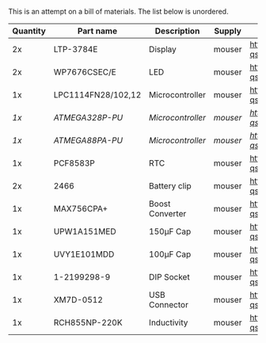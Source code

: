 This is an attempt on a bill of materials. The list below is unordered.

| Quantity	| Part name		| Description	| Supply	| Link	|
|---------------|-----------------------|---------------|---------------|-------|
| 2x		| LTP-3784E		| Display	| mouser	| http://www.mouser.de/ProductDetail/Lite-On/LTP-3784E/?qs=sGAEpiMZZMvkC18yXH9iIldXaCJr4RZ8nKaIG3FUTB8%3d |
| 2x		| WP7676CSEC/E		| LED		| mouser	| http://www.mouser.de/ProductDetail/Kingbright/WP7676CSEC-E/?qs=sGAEpiMZZMtmwHDZQCdlqcc%2f3qXlEsn92bRAKx0F8ZY%3d |
| 1x		| LPC1114FN28/102,12		| Microcontroller	| mouser	| http://www.mouser.de/ProductDetail/NXP-Semiconductors/LPC1114FN28-10212/?qs=sGAEpiMZZMuoKKEcg8mMKKSHkfJpbhMoW7YqBCcYXTc%3d |
| *1x*		| *ATMEGA328P-PU*		| *Microcontroller*	| *mouser*	| *http://www.mouser.de/ProductDetail/Atmel/ATMEGA328P-PU/?qs=sGAEpiMZZMvqv2n3s2xjscfa4zIkTHJImpASViRFh9w%3d* |
| *1x*		| *ATMEGA88PA-PU*	| *Microcontroller*	| *mouser*	| *http://www.mouser.de/ProductDetail/Atmel/ATMEGA88PA-PU/?qs=sGAEpiMZZMvqv2n3s2xjsUOyWwpOTZvg7B0r9eDMN%2f4%3d* |
| 1x		| PCF8583P		| RTC		| mouser	| http://www.mouser.de/ProductDetail/NXP-Semiconductors/PCF8583P-F5112/?qs=sGAEpiMZZMtpeOq%2f1QMb1XYQ7Q7cj4YI18a6SXb8dlU%3d |
| 2x		| 2466			| Battery clip	| mouser	| http://www.mouser.de/ProductDetail/Keystone-Electronics/2466/?qs=sGAEpiMZZMt13fpse6CWDYVh9FApKpUC%252bgO4xYRl2%2fQ%3d |
| 1x		| MAX756CPA+		| Boost Converter	| mouser	| http://www.mouser.de/ProductDetail/Maxim-Integrated/MAX756CPA+/?qs=sGAEpiMZZMtitjHzVIkrqc6gsJXSSM1sceqmv5cxfao%3d |
| 1x		| UPW1A151MED		| 150µF Cap	| mouser	| http://www.mouser.de/ProductDetail/Nichicon/UPW1A151MED/?qs=sGAEpiMZZMtZ1n0r9vR22UwyiKSDS%252bfFokIvLNy1ITA%3d |
| 1x		| UVY1E101MDD		| 100µF Cap	| mouser	| http://www.mouser.de/ProductDetail/Nichicon/UVY1E101MDD/?qs=sGAEpiMZZMtZ1n0r9vR22bDZ37E06rVaQnCCPpj%2fkwg%3d |
| 1x		| 1-2199298-9		| DIP Socket	| mouser	| http://www.mouser.de/ProductDetail/TE-Connectivity-AMP/1-2199298-9/?qs=sGAEpiMZZMs%2fSh%2fkjph1tg2rzwRe0qPTellArNQ%2fphI%3d |
| 1x		| XM7D-0512		| USB Connector	| mouser	| http://www.mouser.de/ProductDetail/Omron-Electronics/XM7D-0512/?qs=sGAEpiMZZMulM8LPOQ%252bykwA5NqHGuO67nV81PdmGbEec3PvMr6G6mg%3d%3d |
| 1x		| RCH855NP-220K		| Inductivity	| mouser	| http://www.mouser.de/ProductDetail/Sumida/RCH855NP-220K/?qs=sGAEpiMZZMsg%252by3WlYCkU97mm2JTSD4ZSF1kQmtozpI%3d |

